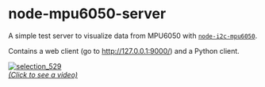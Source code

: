 # node-mpu6050-server

A simple test server to visualize data from MPU6050 with [`node-i2c-mpu6050`](https://github.com/emersion/node-i2c-mpu6050).

Contains a web client (go to http://127.0.0.1:9000/) and a Python client.

[![selection_529](https://cloud.githubusercontent.com/assets/506932/6469280/55b246e2-c1db-11e4-8f79-c542f0ae87ec.png)<br>_(Click to see a video)_](https://www.youtube.com/watch?v=_WRySGOwtGc)
